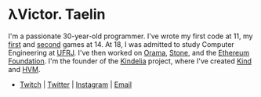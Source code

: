 # λVictor. Taelin

I'm a passionate 30-year-old programmer. I've wrote my first code at 11, my
[first](https://www.youtube.com/watch?v=iGsQe6-un3s) and
[second](https://www.youtube.com/watch?v=SuD5pWd3ge8) games at 14. At 18, I was
admitted to study Computer Engineering at [UFRJ](https://ufrj.br/en/). I've then
worked on [Orama](https://orama.com.br), [Stone](http://stone.com.br), and the
[Ethereum Foundation](http://ethereum.org). I'm the founder of the
[Kindelia](http://github.com/kindelia) project, where I've created
[Kind](https://github.com/kindelia/kind) and
[HVM](https://github.com/kindelia/hvm).

- [Twitch](https://twitch.com/victortaelin) | [Twitter](https://twitter.com/victortaelin) | [Instagram](https://instagram.com/victaelin) | [Email](mailto:victor.taelin@gmail.com)

